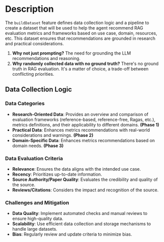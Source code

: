 # Description

The `buildDataset` feature defines data collection logic and a pipeline to create a dataset that will be used to help the agent recommend RAG evaluation metrics and frameworks based on use case, domain, resources, etc. This dataset ensures that recommendations are grounded in research and practical considerations.

1. **Why not just prompting?** The need for grounding the LLM recommendations and reasoning.
2. **Why randomly collected data with no ground truth?** There's no ground truth in RAG evaluation. It's a matter of choice, a trade-off between conflicting priorities.

## Data Collection Logic

### Data Categories

- **Research-Oriented Data**: Provides an overview and comparison of evaluation frameworks (reference-based, reference-free, Ragas, etc.), metrics definitions, and their applicability to different domains. **(Phase 1)**
- **Practical Data**: Enhances metrics recommendations with real-world considerations and warnings. **(Phase 2)**
- **Domain-Specific Data**: Enhances metrics recommendations based on domain needs. **(Phase 3)**

### Data Evaluation Criteria

- **Relevance**: Ensures the data aligns with the intended use case.
- **Recency**: Prioritizes up-to-date information.
- **Source Authority/Paper Quality**: Evaluates the credibility and quality of the source.
- **Reviews/Citations**: Considers the impact and recognition of the source.

### Challenges and Mitigation

- **Data Quality**: Implement automated checks and manual reviews to ensure high-quality data.
- **Scalability**: Use efficient data collection and storage mechanisms to handle large datasets.
- **Bias**: Regularly review and update criteria to minimize bias.
